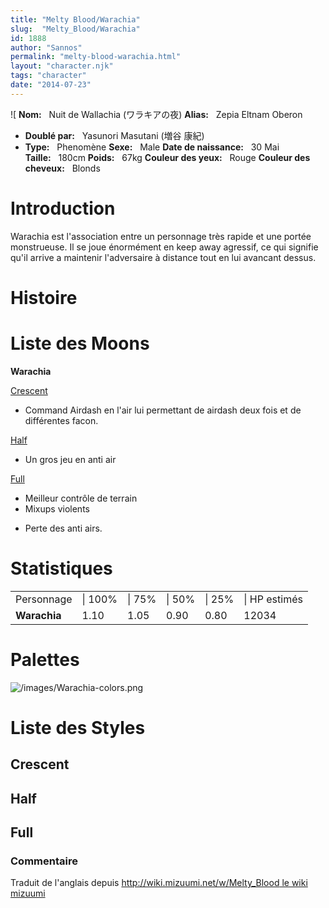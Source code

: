 ```yaml
---
title: "Melty Blood/Warachia"
slug:  "Melty_Blood/Warachia"
id: 1888
author: "Sannos"
permalink: "melty-blood-warachia.html"
layout: "character.njk"
tags: "character"
date: "2014-07-23"
---
```


![ **Nom:**   Nuit de Wallachia (ワラキアの夜)
**Alias:**   Zepia
Eltnam Oberon 
- **Doublé par:**   Yasunori Masutani (増谷
康紀)
- **Type:**   Phenomène 
**Sexe:**   Male 
**Date de naissance:**   30 Mai
**Taille:**   180cm
**Poids:**   67kg 
**Couleur des yeux:**   Rouge
**Couleur des cheveux:**   Blonds


# Introduction

Warachia est l'association entre un personnage très rapide et une portée
monstrueuse. Il se joue énormément en keep away agressif, ce qui
signifie qu'il arrive a maintenir l'adversaire à distance tout en lui
avancant dessus.

# Histoire

# Liste des Moons

**Warachia**

[Crescent](melty-blood-warachia-crescent-moon.html)  
+ Command Airdash en l'air lui permettant de airdash deux fois et de
différentes facon.

[Half](melty-blood-warachia-half-moon.html)  
+ Un gros jeu en anti air

[Full](melty-blood-warachia-full-moon.html)  
+ Meilleur contrôle de terrain  
+ Mixups violents  
- Perte des anti airs.

# Statistiques

|              |         |        |        |        |               |
|--------------|---------|--------|--------|--------|---------------|
| Personnage   | \| 100% | \| 75% | \| 50% | \| 25% | \| HP estimés |
| **Warachia** | 1.10    | 1.05   | 0.90   | 0.80   | 12034         |

# Palettes

![](/images/Warachia-colors.png "/images/Warachia-colors.png")

# Liste des Styles

## Crescent

## Half

## Full

### Commentaire

Traduit de l'anglais depuis [http://wiki.mizuumi.net/w/Melty_Blood le
wiki
mizuumi](http://wiki.mizuumi.net/w/Melty_Blood_le_wiki_mizuumi)



